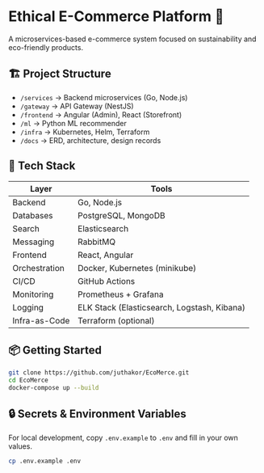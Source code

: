 # Ethical E-Commerce Platform 🌱

A microservices-based e-commerce system focused on sustainability and eco-friendly products.

## 🏗 Project Structure

- `/services` → Backend microservices (Go, Node.js)
- `/gateway` → API Gateway (NestJS)
- `/frontend` → Angular (Admin), React (Storefront)
- `/ml` → Python ML recommender
- `/infra` → Kubernetes, Helm, Terraform
- `/docs` → ERD, architecture, design records

## 🚀 Tech Stack

| Layer             | Tools                                  |
|-------------------|---------------------------------------|
| Backend          | Go, Node.js                            |
| Databases        | PostgreSQL, MongoDB                    |
| Search           | Elasticsearch                          |
| Messaging        | RabbitMQ                               |
| Frontend         | React, Angular                         |
| Orchestration    | Docker, Kubernetes (minikube)          |
| CI/CD           | GitHub Actions                         |
| Monitoring       | Prometheus + Grafana                   |
| Logging         | ELK Stack (Elasticsearch, Logstash, Kibana) |
| Infra-as-Code    | Terraform (optional)                   |

## 📦 Getting Started

```bash
git clone https://github.com/juthakor/EcoMerce.git
cd EcoMerce
docker-compose up --build
```

## 🔒 Secrets & Environment Variables

For local development, copy `.env.example` to `.env` and fill in your own values.

```bash
cp .env.example .env
```